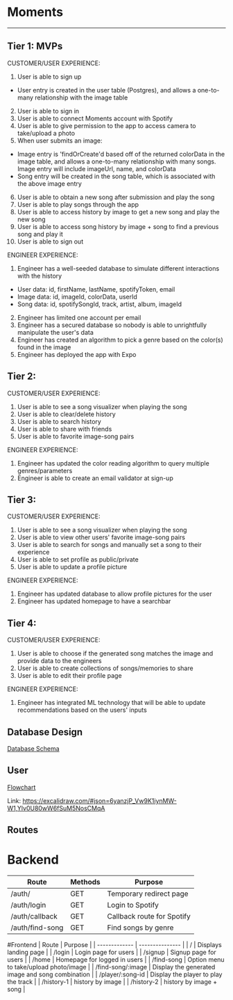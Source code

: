 # Moments
___
## Tier 1: MVPs

CUSTOMER/USER EXPERIENCE:
1. User is able to sign up
  - User entry is created in the user table (Postgres), and allows a one-to-many
  relationship with the image table
2. User is able to sign in
3. User is able to connect Moments account with Spotify
4. User is able to give permission to the app to access camera to take/upload a photo
5. When user submits an image:
  - Image entry is 'findOrCreate'd based off of the returned colorData in the image table,
  and allows a one-to-many relationship with many songs. Image entry will include
  imageUrl, name, and colorData
  - Song entry will be created in the song table, which is associated with the above
  image entry
6. User is able to obtain a new song after submission and play the song
7. User is able to play songs through the app
8. User is able to access history by image to get a new song and play the new song
9. User is able to access song history by image + song to find a previous song and play it
10. User is able to sign out

ENGINEER EXPERIENCE:
1. Engineer has a well-seeded database to simulate different interactions with the history
  - User data: id, firstName, lastName, spotifyToken, email
  - Image data: id, imageId, colorData, userId
  - Song data: id, spotifySongId, track, artist, album, imageId
2. Engineer has limited one account per email
3. Engineer has a secured database so nobody is able to unrightfully manipulate the user's data
4. Engineer has created an algorithm to pick a genre based on the color(s) found in the image
5. Engineer has deployed the app with Expo

## Tier 2:

CUSTOMER/USER EXPERIENCE:
1. User is able to see a song visualizer when playing the song
2. User is able to clear/delete history
3. User is able to search history
4. User is able to share with friends
5. User is able to favorite image-song pairs

ENGINEER EXPERIENCE:
1. Engineer has updated the color reading algorithm to query multiple genres/parameters
2. Engineer is able to create an email validator at sign-up

## Tier 3:

CUSTOMER/USER EXPERIENCE:
1. User is able to see a song visualizer when playing the song
2. User is able to view other users' favorite image-song pairs
3. User is able to search for songs and manually set a song to their experience
4. User is able to set profile as public/private
5. User is able to update a profile picture

ENGINEER EXPERIENCE:
1. Engineer has updated database to allow profile pictures for the user
2. Engineer has updated homepage to have a searchbar


## Tier 4:

CUSTOMER/USER EXPERIENCE:
1. User is able to choose if the generated song matches the image and provide data to the engineers
2. User is able to create collections of songs/memories to share
3. User is able to edit their profile page

ENGINEER EXPERIENCE:
1. Engineer has integrated ML technology that will be able to update recommendations
based on the users' inputs

## Database Design
[Database Schema](https://i.imgur.com/KdJl0G2.png)

## User
[Flowchart](https://i.imgur.com/JajBPWL.png)

Link: https://excalidraw.com/#json=6yanzjP_Vw9K1iynMW-W1,Ylv0U80wW6fSuM5NosCMqA


## Routes

# Backend
|   Route       |   Methods   |   Purpose       |
| ------------- | ----------- | --------------- |
| /auth/        | GET         | Temporary redirect page |
| /auth/login   | GET         | Login to Spotify |
| /auth/callback | GET        | Callback route for Spotify |
| /auth/find-song | GET       | Find songs by genre |

#Frontend
|   Route       |   Purpose       |
| ------------- | --------------- |
| /             | Displays landing page |
| /login        | Login page for users |
| /signup       | Signup page for users |
| /home         | Homepage for logged in users |
| /find-song    | Option menu to take/upload photo/image |
| /find-song/:image | Display the generated image and song combination |
| /player/:song-id | Display the player to play the track |
| /history-1    | history by image |
| /history-2    | history by image + song |
